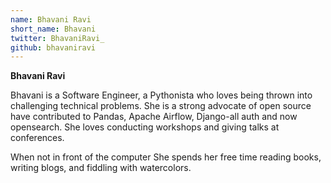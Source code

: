 ```yaml
---
name: Bhavani Ravi
short_name: Bhavani
twitter: BhavaniRavi_
github: bhavaniravi
---
```


**Bhavani Ravi**

Bhavani is a Software Engineer, a Pythonista who loves being thrown into challenging technical problems. She is a strong advocate of open source have contributed to Pandas, Apache Airflow, Django-all auth and now opensearch. She loves conducting workshops and giving talks at conferences.

When not in front of the computer She spends her free time reading books, writing blogs, and fiddling with watercolors. 